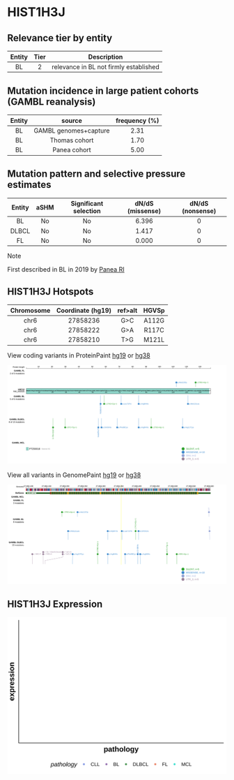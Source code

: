 # HIST1H3J

## Relevance tier by entity

|Entity|Tier|Description                           |
|:------:|:----:|--------------------------------------|
|BL    |2   |relevance in BL not firmly established|

## Mutation incidence in large patient cohorts (GAMBL reanalysis)

|Entity|source               |frequency (%)|
|:------:|:---------------------:|:-------------:|
|BL    |GAMBL genomes+capture|2.31         |
|BL    |Thomas cohort        |1.70         |
|BL    |Panea cohort         |5.00         |

## Mutation pattern and selective pressure estimates

|Entity|aSHM|Significant selection|dN/dS (missense)|dN/dS (nonsense)|
|:------:|:----:|:---------------------:|:----------------:|:----------------:|
|BL    |No  |No                   |6.396           |0               |
|DLBCL |No  |No                   |1.417           |0               |
|FL    |No  |No                   |0.000           |0               |


> [!NOTE]
> First described in BL in 2019 by [Panea RI](https://pubmed.ncbi.nlm.nih.gov/31558468)


 ## HIST1H3J Hotspots

| Chromosome |Coordinate (hg19) | ref>alt | HGVSp | 
 | :---:| :---: | :--: | :---: |
| chr6 | 27858236 | G>C | A112G |
| chr6 | 27858222 | G>A | R117C |
| chr6 | 27858210 | T>G | M121L |

View coding variants in ProteinPaint [hg19](https://morinlab.github.io/LLMPP/GAMBL/HIST1H3J_protein.html)  or [hg38](https://morinlab.github.io/LLMPP/GAMBL/HIST1H3J_protein_hg38.html)

![image](images/proteinpaint/HIST1H3J_NM_003535.svg)

View all variants in GenomePaint [hg19](https://morinlab.github.io/LLMPP/GAMBL/HIST1H3J.html)  or [hg38](https://morinlab.github.io/LLMPP/GAMBL/HIST1H3J_hg38.html)

![image](images/proteinpaint/HIST1H3J.svg)
## HIST1H3J Expression
![image](images/gene_expression/HIST1H3J_by_pathology.svg)
<!-- ORIGIN: paneaWholeGenomeLandscape2019 -->
